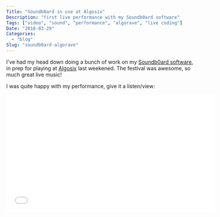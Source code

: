```yaml
---
Title: "Soundb0ard in use at Algosix"
Description: "first live performance with my Soundb0ard software"
Tags: ["video", "sound", "performance", "algorave", "live coding"]
Date: "2018-03-29"
Categories:
  - "blog"
Slug: "soundb0ard-algorave"
---
```


I've had my head down doing a bunch of work on my [Soundb0ard software](https://github.com/sideb0ard/SoundB0ard), in prep for playing at [Algosix](https://algorave.com/wearesix/) last weekened. The festival was awesome, so much great live music!

I was quite happy with my performance, give it a listen/view:

<div class="video-container">
<iframe width="560" height="315" src="//www.youtube.com/embed/OH5_JUoirGU?start=113" frameborder="0" allowfullscreen></iframe>
</div>
